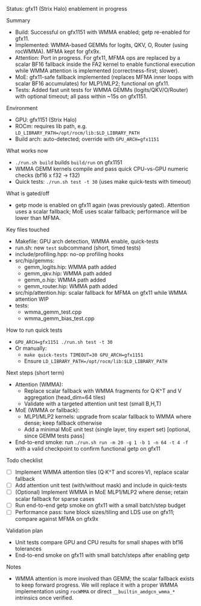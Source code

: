 Status: gfx11 (Strix Halo) enablement in progress

Summary
- Build: Successful on gfx1151 with WMMA enabled; getp re-enabled for gfx11.
- Implemented: WMMA-based GEMMs for logits, QKV, O, Router (using rocWMMA). MFMA kept for gfx9x.
- Attention: Port in progress. For gfx11, MFMA ops are replaced by a scalar BF16 fallback inside the FA2 kernel to enable functional execution while WMMA attention is implemented (correctness-first; slower).
- MoE: gfx11-safe fallback implemented (replaces MFMA inner loops with scalar BF16 accumulates) for MLP1/MLP2; functional on gfx11.
- Tests: Added fast unit tests for WMMA GEMMs (logits/QKV/O/Router) with optional timeout; all pass within ~15s on gfx1151.

Environment
- GPU: gfx1151 (Strix Halo)
- ROCm: requires lib path, e.g. `LD_LIBRARY_PATH=/opt/rocm/lib:$LD_LIBRARY_PATH`
- Build arch: auto-detected; override with `GPU_ARCH=gfx1151`

What works now
- `./run.sh build` builds `build/run` on gfx1151
- WMMA GEMM kernels compile and pass quick CPU-vs-GPU numeric checks (bf16 x f32 -> f32)
- Quick tests: `./run.sh test -t 30` (uses make quick-tests with timeout)

What is gated/off
- getp mode is enabled on gfx11 again (was previously gated). Attention uses a scalar fallback; MoE uses scalar fallback; performance will be lower than MFMA.

Key files touched
- Makefile: GPU arch detection, WMMA enable, quick-tests
- run.sh: new `test` subcommand (short, timed tests)
- include/profiling.hpp: no-op profiling hooks
- src/hip/gemms:
  - gemm_logits.hip: WMMA path added
  - gemm_qkv.hip: WMMA path added
  - gemm_o.hip: WMMA path added
  - gemm_router.hip: WMMA path added
- src/hip/attention.hip: scalar fallback for MFMA on gfx11 while WMMA attention WIP
- tests:
  - wmma_gemm_test.cpp
  - wmma_gemm_bias_test.cpp

How to run quick tests
- `GPU_ARCH=gfx1151 ./run.sh test -t 30`
- Or manually:
  - `make quick-tests TIMEOUT=30 GPU_ARCH=gfx1151`
  - Ensure `LD_LIBRARY_PATH=/opt/rocm/lib:$LD_LIBRARY_PATH`

Next steps (short term)
- Attention (WMMA):
  - Replace scalar fallback with WMMA fragments for Q·K^T and V aggregation (head_dim=64 tiles)
  - Validate with a targeted attention unit test (small B,H,T)
- MoE (WMMA or fallback):
  - MLP1/MLP2 kernels: upgrade from scalar fallback to WMMA where dense; keep fallback otherwise
  - Add a minimal MoE unit test (single layer, tiny expert set) [optional, since GEMM tests pass]
- End-to-end smoke: run `./run.sh run -m 20 -g 1 -b 1 -n 64 -t 4 -f` with a valid checkpoint to confirm functional getp on gfx11

Todo checklist
- [ ] Implement WMMA attention tiles (Q·K^T and scores·V), replace scalar fallback
- [ ] Add attention unit test (with/without mask) and include in quick-tests
- [ ] (Optional) Implement WMMA in MoE MLP1/MLP2 where dense; retain scalar fallback for sparse cases
- [ ] Run end-to-end getp smoke on gfx11 with a small batch/step budget
- [ ] Performance pass: tune block sizes/tiling and LDS use on gfx11; compare against MFMA on gfx9x

Validation plan
- Unit tests compare GPU and CPU results for small shapes with bf16 tolerances
- End-to-end smoke on gfx11 with small batch/steps after enabling getp

Notes
- WMMA attention is more involved than GEMM; the scalar fallback exists to keep forward progress. We will replace it with a proper WMMA implementation using `rocWMMA` or direct `__builtin_amdgcn_wmma_*` intrinsics once verified.

